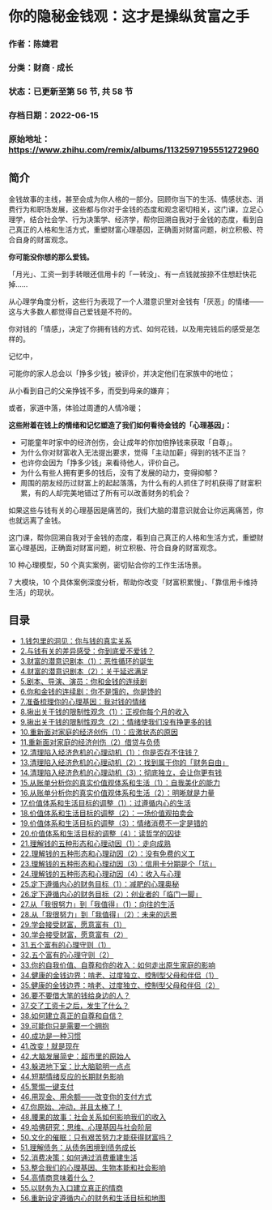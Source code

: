# 你的隐秘金钱观：这才是操纵贫富之手

### 作者：陈婕君

### 分类：财商 · 成长

### 状态：已更新至第 56 节, 共 58 节

### 存档日期：2022-06-15

### 原始地址：https://www.zhihu.com/remix/albums/1132597195551272960


## 简介
金钱故事的主线，甚至会成为你人格的一部分。回顾你当下的生活、情感状态、消费行为和职场发展，这些都与你对于金钱的态度和观念密切相关，这门课，立足心理学，结合社会学、行为决策学、经济学，帮你回溯自我对于金钱的态度，看到自己真正的人格和生活方式，重塑财富心理基因，正确面对财富问题，树立积极、符合自身的财富观念。


**你可能没你想的那么爱钱。**


「月光」、工资一到手转眼还信用卡的「一转没」、有一点钱就按捺不住想赶快花掉……


从心理学角度分析，这些行为表现了一个人潜意识里对金钱有「厌恶」的情绪——这与大多数人都觉得自己爱钱是不符的。


你对钱的「情感」，决定了你拥有钱的方式、如何花钱，以及用完钱后的感受是怎样的。


记忆中，


可能你的家人总会以「挣多少钱」被评价，并决定他们在家族中的地位；


从小看到自己的父亲挣钱不多，而受到母亲的嫌弃；


或者，家道中落，体验过周遭的人情冷暖；


**这些附着在钱上的情绪和记忆塑造了我们如何看待金钱的「心理基因」：**


* 可能童年时家中的经济创伤，会让成年的你加倍挣钱来获取「自尊」。
* 为什么你对财富收入无法提出要求，觉得「主动加薪」得到的钱不正当？
* 也许你会因为「挣多少钱」来看待他人，评价自己。
* 为什么有些人拥有更多的钱后，没有了发展的动力，变得抑郁？
* 周围的朋友经历过财富上的起起落落，为什么有的人抓住了时机获得了财富积累，有的人却完美地错过了所有可以改善财务的机会？

如果这些与钱有关的心理基因是痛苦的，我们大脑的潜意识就会让你远离痛苦，你也就远离了金钱。


这门课，帮你回溯自我对于金钱的态度，看到自己真正的人格和生活方式，重塑财富心理基因，正确面对财富问题，树立积极、符合自身的财富观念。


10 种心理模型，50 个真实案例，密切贴合你的工作生活场景。


7 大模块，10 个具体案例深度分析，帮助你改变「财富积累慢」、「靠信用卡维持生活」的现状。




## 目录
- [1.钱包里的洞见：你与钱的真实关系](1.钱包里的洞见：你与钱的真实关系.md)
- [2.与钱有关的差异感受：你到底爱不爱钱？](2.与钱有关的差异感受：你到底爱不爱钱？.md)
- [3.财富的潜意识剧本（1）：恶性循环的诞生](3.财富的潜意识剧本（1）：恶性循环的诞生.md)
- [4.财富的潜意识剧本（2）：关于延迟满足](4.财富的潜意识剧本（2）：关于延迟满足.md)
- [5.剧本、导演、演员：你和金钱的连续剧](5.剧本、导演、演员：你和金钱的连续剧.md)
- [6.你和金钱的连续剧：你不是饿的，你是馋的](6.你和金钱的连续剧：你不是饿的，你是馋的.md)
- [7.准备梳理你的心理基因：我对钱的情绪](7.准备梳理你的心理基因：我对钱的情绪.md)
- [8.揪出关于钱的限制性观念（1）：正视你每个月的收入](8.揪出关于钱的限制性观念（1）：正视你每个月的收入.md)
- [9.揪出关于钱的限制性观念（2）：情绪使我们没有挣更多的钱](9.揪出关于钱的限制性观念（2）：情绪使我们没有挣更多的钱.md)
- [10.重新面对家庭的经济创伤（1）：应激状态的原因](10.重新面对家庭的经济创伤（1）：应激状态的原因.md)
- [11.重新面对家庭的经济创伤（2）借贷与负债](11.重新面对家庭的经济创伤（2）借贷与负债.md)
- [12.清理陷入经济危机的心理动机（1）：你是否存不住钱？](12.清理陷入经济危机的心理动机（1）：你是否存不住钱？.md)
- [13.清理陷入经济危机的心理动机（2）：找到属于你的「财务自由」](13.清理陷入经济危机的心理动机（2）：找到属于你的「财务自由」.md)
- [14.清理陷入经济危机的心理动机（3）：彻底独立，会让你更有钱](14.清理陷入经济危机的心理动机（3）：彻底独立，会让你更有钱.md)
- [15.从账单分析你的真实价值观体系和生活（1）：自我美化的能力](15.从账单分析你的真实价值观体系和生活（1）：自我美化的能力.md)
- [16.从账单分析你的真实价值观体系和生活（2）：明晰就是力量](16.从账单分析你的真实价值观体系和生活（2）：明晰就是力量.md)
- [17.价值体系和生活目标的调整（1）：过遵循内心的生活](17.价值体系和生活目标的调整（1）：过遵循内心的生活.md)
- [18.价值体系和生活目标的调整（2）：一场价值观拍卖会](18.价值体系和生活目标的调整（2）：一场价值观拍卖会.md)
- [19.价值体系和生活目标的调整（3）：情绪消费不一定是错的](19.价值体系和生活目标的调整（3）：情绪消费不一定是错的.md)
- [20.价值体系和生活目标的调整（4）：读哲学的囚徒](20.价值体系和生活目标的调整（4）：读哲学的囚徒.md)
- [21.理解钱的五种形态和心理动因（1）：走向成熟](21.理解钱的五种形态和心理动因（1）：走向成熟.md)
- [22.理解钱的五种形态和心理动因（2）：没有免费的义工](22.理解钱的五种形态和心理动因（2）：没有免费的义工.md)
- [23.理解钱的五种形态和心理动因（3）：信用卡分期是个「坑」](23.理解钱的五种形态和心理动因（3）：信用卡分期是个「坑」.md)
- [24.理解钱的五种形态和心理动因（4）：收入与心理](24.理解钱的五种形态和心理动因（4）：收入与心理.md)
- [25.定下遵循内心的财务目标（1）：减肥的心理奥秘](25.定下遵循内心的财务目标（1）：减肥的心理奥秘.md)
- [26.定下遵循内心的财务目标（2）：创业者的「临门一脚」](26.定下遵循内心的财务目标（2）：创业者的「临门一脚」.md)
- [27.从「我很努力」到「我值得」（1）：向往的生活](27.从「我很努力」到「我值得」（1）：向往的生活.md)
- [28.从「我很努力」到「我值得」（2）：未来的远景](28.从「我很努力」到「我值得」（2）：未来的远景.md)
- [29.学会接受财富，愿意富有（1）](29.学会接受财富，愿意富有（1）.md)
- [30.学会接受财富，愿意富有（2）](30.学会接受财富，愿意富有（2）.md)
- [31.五个富有的心理守则（1）](31.五个富有的心理守则（1）.md)
- [32.五个富有的心理守则（2）](32.五个富有的心理守则（2）.md)
- [33.你的自我价值、自尊和你的收入：如何走出原生家庭的影响](33.你的自我价值、自尊和你的收入：如何走出原生家庭的影响.md)
- [34.健康的金钱边界：啃老、过度独立、控制型父母和伴侣（1）](34.健康的金钱边界：啃老、过度独立、控制型父母和伴侣（1）.md)
- [35.健康的金钱边界：啃老、过度独立、控制型父母和伴侣（2）](35.健康的金钱边界：啃老、过度独立、控制型父母和伴侣（2）.md)
- [36.要不要借大笔的钱给身边的人？](36.要不要借大笔的钱给身边的人？.md)
- [37.交了工资卡之后，发生了什么？](37.交了工资卡之后，发生了什么？.md)
- [38.如何建立真正的自尊和自信？](38.如何建立真正的自尊和自信？.md)
- [39.可能你只是需要一个拥抱](39.可能你只是需要一个拥抱.md)
- [40.成功是一种习惯](40.成功是一种习惯.md)
- [41.改变！就是现在](41.改变！就是现在.md)
- [42.大脑发展简史：超市里的原始人](42.大脑发展简史：超市里的原始人.md)
- [43.躲进地下室：比大脑聪明一点点](43.躲进地下室：比大脑聪明一点点.md)
- [44.短期情绪反应的长期财务影响](44.短期情绪反应的长期财务影响.md)
- [45.警惕一键支付](45.警惕一键支付.md)
- [46.用现金、用余额——改变你的支付方式](46.用现金、用余额——改变你的支付方式.md)
- [47.你原始、冲动，并且太棒了！](47.你原始、冲动，并且太棒了！.md)
- [48.腰果的故事：社会关系如何影响我们的收入](48.腰果的故事：社会关系如何影响我们的收入.md)
- [49.哈佛研究：思维、心理基因与社会阶层](49.哈佛研究：思维、心理基因与社会阶层.md)
- [50.文化的催眠：只有艰苦努力才能获得财富吗？](50.文化的催眠：只有艰苦努力才能获得财富吗？.md)
- [51.理解债务：从债务困境到债务成长](51.理解债务：从债务困境到债务成长.md)
- [52.消费决策：如何通过消费重建生活](52.消费决策：如何通过消费重建生活.md)
- [53.整合我们的心理基因、生物本能和社会影响](53.整合我们的心理基因、生物本能和社会影响.md)
- [54.高情商意味着什么？](54.高情商意味着什么？.md)
- [55.以财务为入口建立真正的情商](55.以财务为入口建立真正的情商.md)
- [56.重新设定遵循内心的财务和生活目标和地图](56.重新设定遵循内心的财务和生活目标和地图.md)